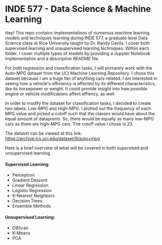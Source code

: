 # INDE 577 - Data Science & Machine Learning

Hey! This repo contains implementations of numerous machine learning models and techniques learning during INDE 577, a graduate level Data Science class at Rice University taught by Dr. Randy Davila. I cover both supervised learning and unsupervised learning techniques. Within each folder, I cover multiple types of models by providing a Jupyter Notebook implementation and a descriptive README file. 

For both regression and classification tasks, I will primarely work with the Auto-MPG dataset from the UCI Machine Learning Repository. I chose this dataset because I am a huge fan of anything cars-related. I am interested in seeing how a vehicle's efficiency is affected by its different characteristics, like its horsepower or weight. It could provide insight into how possible engine or vehicle modifications affect effiency, as well. 

In order to modify the dataset for classification tasks, I decided to create two labels: Low-MPG and High-MPG. I plotted out the frequency of each MPG value and picked a cutoff such that the classes would have about the equal amount of datapoints. So, there would be equally as many low-MPG cars as there are high-MPG cars. The cutoff value I chose is 23. 

The dataset can be viewed at this link: https://archive.ics.uci.edu/dataset/9/auto+mpg

Here is a brief overview of what will be covered in both supervised and unsupervised learning. 

#### Supervised Learning:
* Perceptron
* Gradient Descent
* Linear Regression
* Logistic Regression
* K-Nearest Neighbors
* Decision Trees
* Ensemble Methods

#### Unsupervised Learning:
* DBScan
* K-Means
* PCA



